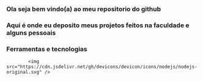 ### Ola seja bem vindo(a) ao meu repositorio do github 

### Aqui é onde eu deposito meus projetos feitos na faculdade e alguns pessoais

### Ferramentas e tecnologias 


            <img src="https://cdn.jsdelivr.net/gh/devicons/devicon/icons/nodejs/nodejs-original.svg" />
